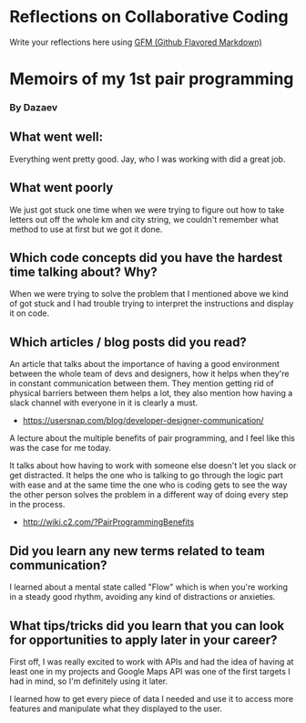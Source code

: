 # Reflections on Collaborative Coding

Write your reflections here using [GFM (Github Flavored Markdown)](https://github.github.com/gfm/)

# Memoirs of my 1st pair programming
### By Dazaev

## What went well:
Everything went pretty good. Jay, who I was working with did a great job.

## What went poorly
We just got stuck one time when we were trying to figure out how to take letters out off the whole km and city string, we couldn't remember what method to use at first but we got it done.

## Which code concepts did you have the hardest time talking about? **Why?**
When we were trying to solve the problem that I mentioned above we kind of got stuck and I had trouble trying to interpret the instructions and display it on code.

## Which articles / blog posts did you read?
An article that talks about the importance of having a good environment between the whole team of devs and designers, how it helps when they're in constant communication between them. They mention getting rid of physical barriers between them helps a lot, they also mention how having a slack channel with everyone in it is clearly a must.
- https://usersnap.com/blog/developer-designer-communication/

A lecture about the multiple benefits of pair programming, and I feel like this was the case for me today.

It talks about how having to work with someone else doesn't let you slack or get distracted. It helps the one who is talking to go through the logic part with ease and at the same time the one who is coding gets to see the way the other person solves the problem in a different way of doing every step in the process.
- http://wiki.c2.com/?PairProgrammingBenefits

## Did you learn any new terms related to team communication?
I learned about a mental state called "Flow" which is when you're working in a steady good rhythm, avoiding any kind of distractions or anxieties.

## What tips/tricks did you learn that you can look for opportunities to apply later in your career?
First off, I was really excited to work with APIs and had the idea of having at least one in my projects and Google Maps API was one of the first targets I had in mind, so I'm definitely using it later.

I learned how to get every piece of data I needed and use it to access more features and manipulate what they displayed to the user.
